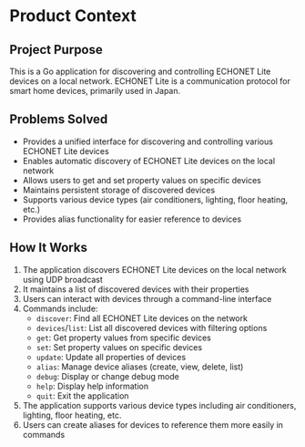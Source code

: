 # Product Context

## Project Purpose
This is a Go application for discovering and controlling ECHONET Lite devices on a local network. ECHONET Lite is a communication protocol for smart home devices, primarily used in Japan.

## Problems Solved
- Provides a unified interface for discovering and controlling various ECHONET Lite devices
- Enables automatic discovery of ECHONET Lite devices on the local network
- Allows users to get and set property values on specific devices
- Maintains persistent storage of discovered devices
- Supports various device types (air conditioners, lighting, floor heating, etc.)
- Provides alias functionality for easier reference to devices

## How It Works
1. The application discovers ECHONET Lite devices on the local network using UDP broadcast
2. It maintains a list of discovered devices with their properties
3. Users can interact with devices through a command-line interface
4. Commands include:
   - `discover`: Find all ECHONET Lite devices on the network
   - `devices`/`list`: List all discovered devices with filtering options
   - `get`: Get property values from specific devices
   - `set`: Set property values on specific devices
   - `update`: Update all properties of devices
   - `alias`: Manage device aliases (create, view, delete, list)
   - `debug`: Display or change debug mode
   - `help`: Display help information
   - `quit`: Exit the application
5. The application supports various device types including air conditioners, lighting, floor heating, etc.
6. Users can create aliases for devices to reference them more easily in commands

